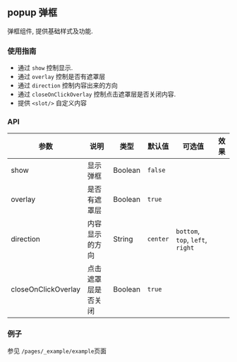 ## popup 弹框

弹框组件, 提供基础样式及功能.

### 使用指南

-   通过 `show` 控制显示.
-   通过 `overlay` 控制是否有遮罩层
-   通过 `direction` 控制内容出来的方向
-   通过 `closeOnClickOverlay` 控制点击遮罩层是否关闭内容.
-	 提供 `<slot/>` 自定义内容

### API

| 参数    | 说明       | 类型     | 默认值       | 可选值                 | 效果 |
| ------ | ------    | ------ | ----------- | -------------------------- |  ------  |
| show    | 显示弹框    | Boolean  | `false` |                   |         |       |
| overlay |是否有遮罩层  | Boolean  | `true` |       |            |       |
| direction|内容显示的方向  | String  |`center`|`bottom`, `top`, `left`, `right`|    |
| closeOnClickOverlay|点击遮罩层是否关闭 | Boolean    |    `true`    |   |         |

### 例子
  参见 `/pages/_example/example`页面
